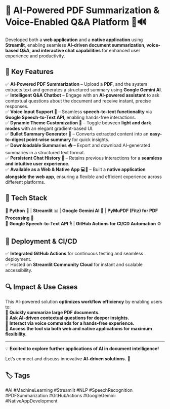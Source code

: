 # 🚀 AI-Powered PDF Summarization & Voice-Enabled Q&A Platform 🧠🔊

Developed both a **web application** and a **native application** using **Streamlit**, enabling seamless **AI-driven document summarization, voice-based Q&A, and interactive chat capabilities** for enhanced user experience and productivity.

## 🌟 Key Features

✅ **AI-Powered PDF Summarization** – Upload a **PDF**, and the system extracts text and generates a structured summary using **Google Gemini AI**.  
✅ **Intelligent Q&A Chatbot** – Engage with an **AI-powered assistant** to ask contextual questions about the document and receive instant, precise responses.  
✅ **Voice Input Support 🎤** – Seamless **speech-to-text functionality** via **Google Speech-to-Text API**, enabling hands-free interactions.  
✅ **Dynamic Theme Customization 🎨** – Toggle between **light and dark modes** with an elegant gradient-based UI.  
✅ **Bullet Summary Generator 📌** – Converts extracted content into an **easy-to-digest point-wise summary** for quick insights.  
✅ **Downloadable Summaries 📥** – Export and download AI-generated summaries in a structured text format.  
✅ **Persistent Chat History 💬** – Retains previous interactions for a **seamless and intuitive user experience**.  
✅ **Available as a Web & Native App 💻📱** – Built a **native application alongside the web app**, ensuring a flexible and efficient experience across different platforms.  

## 🔧 Tech Stack

🔹 **Python** 🐍 | **Streamlit** 📊 | **Google Gemini AI** 🤖 | **PyMuPDF (Fitz) for PDF Processing** 📄  
🔹 **Google Speech-to-Text API** 🎙️ | **GitHub Actions for CI/CD Automation** ⚙️  

## 🚀 Deployment & CI/CD

✅ **Integrated GitHub Actions** for continuous testing and seamless deployment.  
✅ Hosted on **Streamlit Community Cloud** for instant and scalable accessibility.  

## 🔍 Impact & Use Cases

This AI-powered solution **optimizes workflow efficiency** by enabling users to:  
📌 **Quickly summarize large PDF documents.**  
📌 **Ask AI-driven contextual questions for deeper insights.**  
📌 **Interact via voice commands for a hands-free experience.**  
📌 **Access the tool via both web and native applications for maximum flexibility.**  

---

💡 **Excited to explore further applications of AI in document intelligence!**  

Let’s connect and discuss innovative **AI-driven solutions.** 🚀  

## 🏷️ Tags  
#AI #MachineLearning #Streamlit #NLP #SpeechRecognition #PDFSummarization #GitHubActions #GoogleGemini #NativeAppDevelopment
